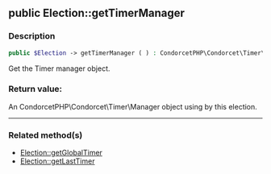 ## public Election::getTimerManager

### Description    

```php
public $Election -> getTimerManager ( ) : CondorcetPHP\Condorcet\Timer\Manager
```

Get the Timer manager object.    


### Return value:   

An CondorcetPHP\Condorcet\Timer\Manager object using by this election.


---------------------------------------

### Related method(s)      

* [Election::getGlobalTimer](../Election%20Class/public%20Election--getGlobalTimer.md)    
* [Election::getLastTimer](../Election%20Class/public%20Election--getLastTimer.md)    
